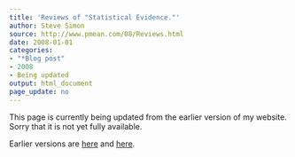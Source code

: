 ```yaml
---
title: 'Reviews of "Statistical Evidence."'
author: Steve Simon
source: http://www.pmean.com/08/Reviews.html
date: 2008-01-01
categories:
- "*Blog post"
- 2008
- Being updated
output: html_document
page_update: no
---
```


This page is currently being updated from the earlier version of my website. Sorry that it is not yet fully available.

<!---More--->


Earlier versions are [here][sim1] and [here][sim2].

[sim1]: http://www.pmean.com/08/Reviews.html
[sim2]: http://new.pmean.com/reviews/
